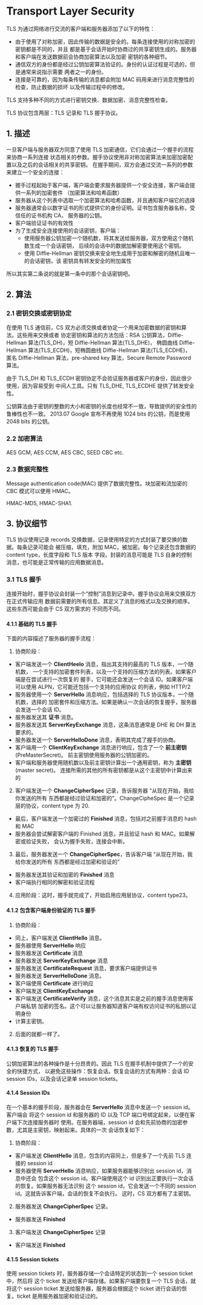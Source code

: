 # Transport Layer Security

TLS 为通过网络进行交流的客户端和服务器添加了以下的特性：   

+ 由于使用了对称加密，因此传输的数据是安全的。每条连接使用的对称加密的密钥都是不同的，并且
都是基于会话开始时协商过的共享密钥生成的。服务器和客户端在发送数据前会协商加密算法以及加密
密钥的各种细节。
+ 通信双方的身份都是经过公钥加密算法验证的。身份的认证过程是可选的，但是通常来说指示需要
两者之一的身份。
+ 连接是可靠的，因为每条传输的消息都会附加 MAC 码用来进行消息完整性的检查，防止数据的损坏
以及传输过程中的修改。    

TLS 支持多种不同的方式进行密钥交换、数据加密、消息完整性检查。    

TLS 协议包含两层：TLS 记录和 TLS 握手协议。   

## 1. 描述

一旦客户端与服务器双方同意了使用 TLS 加密通信，它们会通过一个握手的流程来协商一系列连接
状态相关的参数。握手协议使用非对称加密算法来加密加密配置以及之后的会话相关的共享密钥。
在握手期间，双方会通过交流一系列的参数来建立一个安全的连接：   

+ 握手过程起始于客户端，客户端会要求服务器提供一个安全连接，客户端会提供一系列的加密套件
（加密算法和哈希函数）
+ 服务器从这个列表中选取一个加密算法和哈希函数，并且通知客户端它的选择
+ 服务器通常会以数字证书的形式提供它的身份证明。证书包含服务器名称，受信任的证书机构 CA，
服务器的公钥。
+ 客户端验证证书的有效性
+ 为了生成安全连接使用的会话密钥，客户端：
  - 使用服务器公钥加密一个随机数，将其发送给服务器，双方使用这个随机数生成一个会话密钥，
  后续的会话中的数据加解密要使用这个密钥。
  - 使用 Diffie-Hellman 密钥交换来安全地生成用于加密和解密的随机且唯一的会话密钥，该
  密钥具有转发安全的附加属性

所以其实第二条说的就是第一条中的那个会话密钥吧。    

## 2. 算法

### 2.1 密钥交换或密钥协定

在使用 TLS 通信前，CS 双方必须交换或者协定一个用来加密数据的密钥和算法。这些用来交换或者
协定密钥和算法的方法包括：RSA 公钥算法，Diffie-Hellman 算法(TLS_DH)，短 Diffie-Hellman 算法(TLS_DHE)，
椭圆曲线 Diffie-Hellman 算法(TLS_ECDH)，短椭圆曲线 Diffie-Hellman 算法(TLS_ECDHE)，
匿名 Diffie-Hellman 算法，pre-shared key 算法，Secure Remote Password 算法。    

由于 TLS_DH 和 TLS_ECDH 密钥协定不会验证服务器或客户的身份，因此很少使用，因为容易受到
中间人工具。只有 TLS_DHE, TLS_ECDHE 提供了转发安全性。    

公钥算法由于密钥的整数的大小和密钥的长度也经常不一致，导致提供的安全性的鲁棒性也不一致。
2013.07 Google 宣布不再使用 1024 bits 的公钥，而是使用 2048 bits 的公钥。    

### 2.2 加密算法

AES GCM, AES CCM, AES CBC, SEED CBC etc.   

### 2.3 数据完整性

Message authentication code(MAC) 提供了数据完整性。块加密和流加密的 CBC 模式可以使用
HMAC。    

HMAC-MD5, HMAC-SHA1.     


## 3. 协议细节

TLS 协议使用记录 records 交换数据，记录使用特定的方式封装了要交换的数据。每条记录可能会
被压缩，填充，附加 MAC，被加密。每个记录还包含数据的 content type，长度字段和 TLS 版本
字段。封装的消息可能是 TLS 自身的控制消息，也可能是正常传输的应用数据消息。    

### 3.1 TLS 握手

连接开始时，握手协议会封装一个“控制”消息到记录中。握手协议会用来交换双方在正式传输应用
数据前需要的所有信息。其定义了消息的格式以及交换的顺序。这些东西可能会由于 CS 双方需求的
不同而不同。     

#### 4.1.1 基础的 TLS 握手

下面的内容描述了服务器的握手流程：    

1. 协商阶段：
  - 客户端发送一个 **ClientHeelo** 消息，指出其支持的最高的 TLS 版本，一个随机数，
  一个支持的加密套件列表，以及一个支持的压缩方法的列表。如果客户端是在尝试进行一次恢复的
  握手，它可能还会发送一个会话 ID。如果客户端可以使用 ALPN，它可能还包括一个支持的应用协议
  的列表，例如 HTTP/2
  - 服务器使用一个 **ServerHello** 消息响应，包括选择的 TLS 协议版本，一个随机数，选择的
  加密套件和压缩方法。如果是确认一次会话的恢复握手，服务器会发送一个会话 ID。
  - 服务器发送其 **证书** 消息。
  - 服务器发送其 **ServerKeyExchange** 消息，这条消息通常是 DHE 和 DH 算法要求的。
  - 服务器发送一个 **ServerHelloDone** 消息，表明其完成了握手的协商。
  - 客户端用一个 **ClientKeyExchange** 消息进行响应，包含了一个 **前主密钥** (PreMasterSecret)。
  前主密钥使用服务器的公钥加密的。
  - 客户端和服务器使用随机数以及前主密钥计算出一个通用密钥，称为 **主密钥**(master secret)。
  连接所需的其他的所有密钥都是从这个主密钥中计算出来的
2. 客户端发送一个 **ChangeCipherSpec** 记录，告诉服务器 “从现在开始，我给你发送的所有
东西都是经过验证和加密的”。ChangeCipheSpec 是一个记录层的协议，content type 为 20.
  - 最后，客户端发送一个加密过的 **Finished** 消息，包括对之前握手消息的 hash 和 MAC
  - 服务器会尝试解密客户端的 Finished 消息，并且验证 hash 和 MAC。如果解密或验证失败，
  会认为握手失败，连接会中断。
3. 最后，服务器发送一个 **ChangeCipherSpec**，告诉客户端 “从现在开始，我给你发送的所有
东西都是经过加密和验证的”
  - 服务器发送其验证和加密的 **Finished** 消息
  - 客户端执行相同的解密和验证流程
4. 应用阶段：这时，握手就完成了，开始启用应用层协议，content type23。    

#### 4.1.2 包含客户端身份验证的 TLS 握手

1. 协商阶段：
  - 同上，客户端发送 **ClientHello** 消息。
  - 服务器使用 **ServerHello** 响应
  - 服务器发送 **Certificate** 消息
  - 服务器发送 **ServerKeyExchange** 消息
  - 服务器发送 **CertificateRequest** 消息，要求客户端提供证书
  - 服务器发送 **ServerHelloDone** 消息。
  - 客户端使用 **Certificate** 进行响应
  - 客户端发送 **ClientKeyExchange**
  - 客户端发送 **CertificateVerify** 消息，这个消息其实是之前的握手消息使用客户端私钥
  加密的签名。这个可以让服务器知道客户端有权访问证书的私钥以证明身份
  - 计算主密钥。
2. 后面的就都一样了。     

#### 4.1.3 恢复的 TLS 握手

公钥加密算法的各种操作是十分昂贵的。因此 TLS 在握手机制中提供了一个的安全的快捷方式，
以避免这些操作：恢复会话。恢复会话的方式有两种：会话 ID session IDs，以及会话记录单
session tickets。    

#### 4.1.4 Session IDs

在一个基本的握手阶段，服务器会在 **ServerHello** 消息中发送一个 session id。客户端会
将这个 session id 和服务器的 ID 以及 TCP 端口号绑定起来，以便在客户端下次连接服务器时
使用。在服务器端，session id 会和先前协商的加密参数，尤其是主密钥，映射起来。具体的一次
会话恢复如下：    

1. 协商阶段：
  - 客户端发送 **ClientHello** 消息，包含的内容同上，但是多了一个先前 TLS 连接的 session id
  - 服务器使用 **ServerHello** 消息响应，如果服务器能够识别出 session id，消息中还会
  包含这个 session id。客户端使用这个 id 识别出正要执行一次会话的恢复。如果服务器无法识别
  这个 session id，它会发送一个不同的 session id。这就告诉客户端，会话的恢复不会执行。
  这时，CS 双方都有了主密钥。
2. 服务器发送 **ChangeCipherSpec** 记录。
  - 服务器发送 **Finished**
3. 客户端发送 **ChangeCipherSpec** 记录
  - 客户端发送 **Finished**

#### 4.1.5 Session tickets

使用 session tickets 时，服务器存储一个会话特定的状态到一个 session ticket 中，然后将
这个 ticket 发送给客户端存储。如果客户端要恢复一个 TLS 会话，就将这个 session ticket
发送给服务器，服务器会根据这个 ticket 进行会话的恢复。ticket 是用服务器加密和验证过的。    

